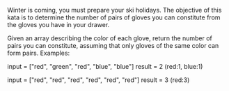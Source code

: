 Winter is coming, you must prepare your ski holidays. The objective of this kata is to determine the number of pairs of gloves you can constitute from the gloves you have in your drawer.

Given an array describing the color of each glove, return the number of pairs you can constitute, assuming that only gloves of the same color can form pairs.
Examples:

input = ["red", "green", "red", "blue", "blue"]
result = 2 (red:1, blue:1)

input = ["red", "red", "red", "red", "red", "red"]
result = 3 (red:3)
